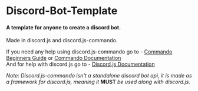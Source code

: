 # Discord-Bot-Template
#### A template for anyone to create a discord bot.                                                          
Made in discord.js and discord.js-commando.

If you need any help using discord.js-commando go to - [Commando Beginners Guide](https://dragonfire535.gitbooks.io/discord-js-commando-beginners-guide/content/) or [Commando Documentation](https://discord.js.org/#/docs/commando/master/general/welcome)                  
And for help with discord.js go to - [Discord.js Documentation](https://discord.js.org/#/docs/main/stable/general/welcome)

*Note: Discord.js-commando isn't a standalone discord bot api, it is made as a framework for discord.js, meaning it* **MUST** *be used along with discord.js.*
